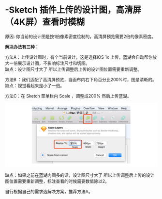 # -Sketch 插件上传的设计图，高清屏（4K屏）查看时模糊

原因: 你当前的设计图是按1倍像素密度绘制的，高清屏预览需要2倍的像素密度。   
  


**解决办法有三种：**

方法A：上传设计图时，有个当前设计，这是选择iOS 1x 上传，蓝湖会自动帮你放大一倍展示设计图，不影响标注尺寸和切图。   
缺点：设计图尺寸大了 所以上传调整后上传的设计图位置需要重新调整。   
  
方法B ：我们适配了高清屏预览，当画布内右下角百分比200%时，图是清晰的。   
缺点：视觉看起来是小了一倍。   
  
方法C：在 Sketch 菜单栏内 Scale ，调整成200% 然后上传蓝湖。 

![](../../../.gitbook/assets/3%20%282%29.png)

缺点：如果之前在蓝湖内图多的话，设计图尺寸大了 所以上传调整后上传的设计图位置需要重新调整，标注查看的时候需要数值除以2。   
  
自行根据自己的需求选解决方案，推荐方法A。   


